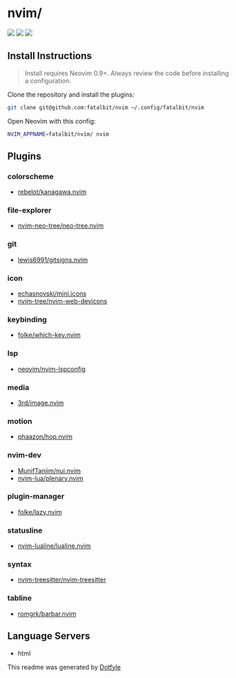 # nvim/

<a href="https://dotfyle.com/fatalbit/nvim"><img src="https://dotfyle.com/fatalbit/nvim/badges/plugins?style=flat" /></a>
<a href="https://dotfyle.com/fatalbit/nvim"><img src="https://dotfyle.com/fatalbit/nvim/badges/leaderkey?style=flat" /></a>
<a href="https://dotfyle.com/fatalbit/nvim"><img src="https://dotfyle.com/fatalbit/nvim/badges/plugin-manager?style=flat" /></a>


## Install Instructions

 > Install requires Neovim 0.9+. Always review the code before installing a configuration.

Clone the repository and install the plugins:

```sh
git clone git@github.com:fatalbit/nvim ~/.config/fatalbit/nvim
```

Open Neovim with this config:

```sh
NVIM_APPNAME=fatalbit/nvim/ nvim
```

## Plugins

### colorscheme

+ [rebelot/kanagawa.nvim](https://dotfyle.com/plugins/rebelot/kanagawa.nvim)
### file-explorer

+ [nvim-neo-tree/neo-tree.nvim](https://dotfyle.com/plugins/nvim-neo-tree/neo-tree.nvim)
### git

+ [lewis6991/gitsigns.nvim](https://dotfyle.com/plugins/lewis6991/gitsigns.nvim)
### icon

+ [echasnovski/mini.icons](https://dotfyle.com/plugins/echasnovski/mini.icons)
+ [nvim-tree/nvim-web-devicons](https://dotfyle.com/plugins/nvim-tree/nvim-web-devicons)
### keybinding

+ [folke/which-key.nvim](https://dotfyle.com/plugins/folke/which-key.nvim)
### lsp

+ [neovim/nvim-lspconfig](https://dotfyle.com/plugins/neovim/nvim-lspconfig)
### media

+ [3rd/image.nvim](https://dotfyle.com/plugins/3rd/image.nvim)
### motion

+ [phaazon/hop.nvim](https://dotfyle.com/plugins/phaazon/hop.nvim)
### nvim-dev

+ [MunifTanjim/nui.nvim](https://dotfyle.com/plugins/MunifTanjim/nui.nvim)
+ [nvim-lua/plenary.nvim](https://dotfyle.com/plugins/nvim-lua/plenary.nvim)
### plugin-manager

+ [folke/lazy.nvim](https://dotfyle.com/plugins/folke/lazy.nvim)
### statusline

+ [nvim-lualine/lualine.nvim](https://dotfyle.com/plugins/nvim-lualine/lualine.nvim)
### syntax

+ [nvim-treesitter/nvim-treesitter](https://dotfyle.com/plugins/nvim-treesitter/nvim-treesitter)
### tabline

+ [romgrk/barbar.nvim](https://dotfyle.com/plugins/romgrk/barbar.nvim)
## Language Servers

+ html


 This readme was generated by [Dotfyle](https://dotfyle.com)
